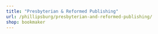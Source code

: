 ```yaml
---
title: "Presbyterian & Reformed Publishing"
url: /phillipsburg/presbyterian-and-reformed-publishing/
shop: bookmaker
---
```

